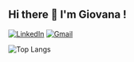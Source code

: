 ## Hi there 👋 I'm Giovana !
[![LinkedIn](https://img.shields.io/badge/LinkedIn-0077B5?style=for-the-badge&logo=linkedin&logoColor=white)](https://www.linkedin.com/in/giovana-lopes-ribeiro-4635912a8)
[![Gmail](https://img.shields.io/badge/Gmail-333333?style=for-the-badge&logo=gmail&logoColor=white)](mailto:gilopes2005@gmail.com)

![Top Langs](https://github-readme-stats-git-masterrstaa-rickstaa.vercel.app/api/top-langs/?username=gilopesr&layout=compact&bg_color=FFF&border_color=FF95BC&title_color=E94D5F&text_color=000)
